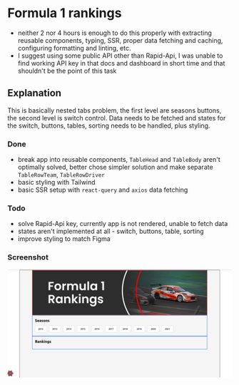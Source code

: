 # Formula 1 rankings

- neither 2 nor 4 hours is enough to do this properly with extracting reusable components, typing, SSR, proper data fetching and caching, configuring formatting and linting, etc.
- I suggest using some public API other than Rapid-Api, I was unable to find working API key in that docs and dashboard in short time and that shouldn't be the point of this task

## Explanation

This is basically nested tabs problem, the first level are seasons buttons, the second level is switch control. Data needs to be fetched and states for the switch, buttons, tables, sorting needs to be handled, plus styling.

### Done

- break app into reusable components, `TableHead` and `TableBody` aren't optimally solved, better chose simpler solution and make separate `TableRowTeam`, `TableRowDriver`
- basic styling with Tailwind
- basic SSR setup with `react-query` and `axios` data fetching

### Todo

- solve Rapid-Api key, currently app is not rendered, unable to fetch data
- states aren't implemented at all - switch, buttons, table, sorting
- improve styling to match Figma

### Screenshot

![Screenshot](/screenshots/Screenshot.png)
